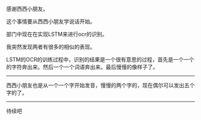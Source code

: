 感谢西西小朋友。

这个事情要从西西小朋友学说话开始。

部门中现在在实现LSTM来进行ocr的识别。

我突然发现两者有很多的相似的表现。

LSTM的OCR的训练过程中，识别的结果是一个很有意思的过程，首先是一个一个的字符奔出来。然后一个一个词语奔出来。最后慢慢的像样子了。

---

西西小朋友也是从一个一个字开始发音，慢慢的两个字的，现在偶尔可以发出五个字的了。

---

待续吧
